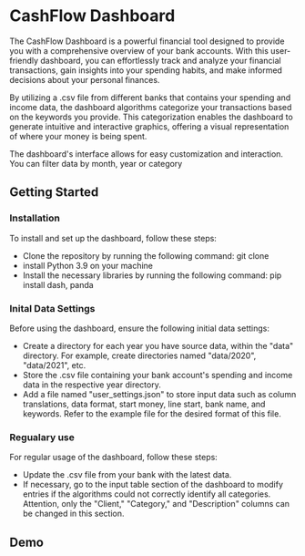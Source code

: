 # CashFlow Dashboard

The CashFlow Dashboard is a powerful financial tool designed to provide you with a comprehensive overview of your bank accounts. With this user-friendly dashboard, you can effortlessly track and analyze your financial transactions, gain insights into your spending habits, and make informed decisions about your personal finances.

By utilizing a .csv file from different banks that contains your spending and income data, the dashboard algorithms categorize your transactions based on the keywords you provide. This categorization enables the dashboard to generate intuitive and interactive graphics, offering a visual representation of where your money is being spent.

The dashboard's interface allows for easy customization and interaction. You can filter data by month, year or category 

## Getting Started

### Installation
To install and set up the dashboard, follow these steps:
- Clone the repository by running the following command: git clone <repository-url>
- install Python 3.9 on your machine
- Install the necessary libraries by running the following command: pip install dash, panda
  
### Inital Data Settings
Before using the dashboard, ensure the following initial data settings:
- Create a directory for each year you have source data, within the "data" directory. For example, create directories named "data/2020", "data/2021", etc.
- Store the .csv file containing your bank account's spending and income data in the respective year directory.
- Add a file named "user_settings.json" to store input data such as column translations, data format, start money, line start, bank name, and keywords. Refer to the example file for the desired format of this file.
  
### Regualary use
For regular usage of the dashboard, follow these steps:
- Update the .csv file from your bank with the latest data.
- If necessary, go to the input table section of the dashboard to modify entries if the algorithms could not correctly identify all categories. Attention, only the "Client," "Category," and "Description" columns can be changed in this section.

  
## Demo
